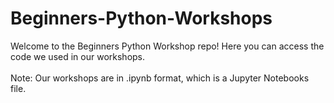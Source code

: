 # Beginners-Python-Workshops

Welcome to the Beginners Python Workshop repo! Here you can access the code we used in our workshops. </br> </br> Note: Our workshops are in .ipynb format, which is a Jupyter Notebooks file.  
